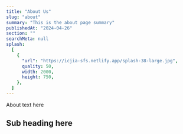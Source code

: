 ```yaml
---
title: "About Us"
slug: "about"
summary: "This is the about page summary"
publishedAt: "2024-04-26"
section: ""
searchMeta: null
splash:
  [
    {
      "url": "https://icjia-sfs.netlify.app/splash-38-large.jpg",
      quality: 50,
      width: 2000,
      height: 750,
    },
  ]
---
```


About text here

## Sub heading here
